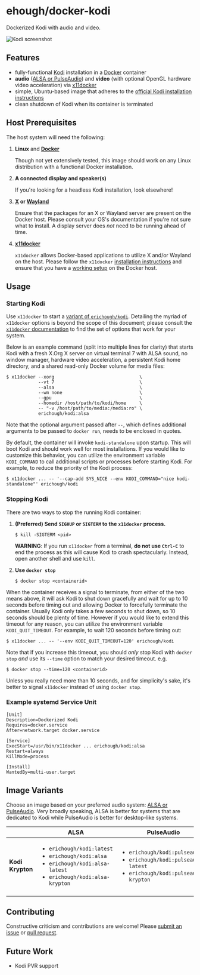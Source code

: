 # ehough/docker-kodi

Dockerized Kodi with audio and video.

![Kodi screenshot](https://kodi.tv/sites/default/files/page/field_image/about--devices.jpg "Kodi screenshot")

## Features

* fully-functional [Kodi](https://kodi.tv/) installation in a [Docker](https://www.docker.com/) container
* **audio** ([ALSA or PulseAudio](https://kodi.wiki/view/Linux_audio)) and **video** (with optional OpenGL hardware 
  video acceleration) via [x11docker](https://github.com/mviereck/x11docker/)
* simple, Ubuntu-based image that adheres to the [official Kodi installation instructions](https://kodi.wiki/view/HOW-TO:Install_Kodi_for_Linux#Installing_Kodi_on_Ubuntu-based_distributions)
* clean shutdown of Kodi when its container is terminated

## Host Prerequisites

The host system will need the following:

1. **Linux** and [**Docker**](https://www.docker.com)

   Though not yet extensively tested, this image should work on any Linux distribution with a functional
   Docker installation.
   
1. **A connected display and speaker(s)**

   If you're looking for a headless Kodi installation, look elsewhere!

1. **[X](https://www.x.org/) or [Wayland](https://wayland.freedesktop.org/)**

   Ensure that the packages for an X or Wayland server are present on the Docker host. Please consult your OS's 
   documentation if you're not sure what to install. A display server does *not* need to be running ahead of time.

1. **[x11docker](https://github.com/mviereck/x11docker/)**

   `x11docker` allows Docker-based applications to utilize X and/or Wayland on the host. Please follow the `x11docker` 
   [installation instructions](https://github.com/mviereck/x11docker#installation) and ensure that you have a 
   [working setup](https://github.com/mviereck/x11docker#examples) on the Docker host.
       
## Usage

### Starting Kodi

Use `x11docker` to start a [variant of `erichough/kodi`](#image-variants). Detailing the myriad of `x11docker` options is beyond 
the scope of this document; please consult the [`x11docker` documentation](https://github.com/mviereck/x11docker/) to 
find the set of options that work for your system.

Below is an example command (split into multiple lines for clarity) that starts Kodi with a fresh X.Org X server on 
virtual terminal 7 with ALSA sound, no window manager, hardware video acceleration, a persistent Kodi home directory, 
and a shared read-only Docker volume for media files:

    $ x11docker --xorg                                \
                --vt 7                                \
                --alsa                                \
                --wm none                             \                
                --gpu                                 \
                --homedir /host/path/to/kodi/home     \
                -- "-v /host/path/to/media:/media:ro" \
                erichough/kodi:alsa
           
Note that the optional argument passed after `--`, which defines additional arguments to be passed to `docker run`, 
needs to be enclosed in quotes.
           
By default, the container will invoke `kodi-standalone` upon startup. This will boot Kodi and should work 
well for most installations. If you would like to customize this behavior, you can utilize the environment variable 
`KODI_COMMAND` to call additional scripts or processes before starting Kodi. For example, to reduce the priority of the 
Kodi process:

    $ x11docker ... -- '--cap-add SYS_NICE --env KODI_COMMAND="nice kodi-standalone"' erichough/kodi

### Stopping Kodi

There are two ways to stop the running Kodi container:

1. **(Preferred) Send `SIGHUP` or `SIGTERM` to the `x11docker` process.** 

       $ kill -SIGTERM <pid>

   **WARNING**: If you run `x11docker` from a terminal, **do not use `Ctrl-C`**  to end the process as this will cause 
   Kodi to crash spectacularly. Instead, open another shell and use `kill`.
   
1. **Use `docker stop`**
   
       $ docker stop <containerid>
       
When the container receives a signal to terminate, from either of the two means above, it will ask Kodi to shut down 
gracefully and wait for up to 10 seconds before timing out and allowing Docker to forcefully terminate the container. 
Usually Kodi only takes a few seconds to shut down, so 10 seconds should be plenty of time. However if you would like to
extend this timeout for any reason, you can utilize the environment variable `KODI_QUIT_TIMEOUT`. For example, to wait 
120 seconds before timing out:

    $ x11docker ... -- '--env KODI_QUIT_TIMEOUT=120' erichough/kodi
    
Note that if you increase this timeout, you should *only* stop Kodi with `docker stop` *and* use its `--time` option to 
match your desired timeout. e.g.

    $ docker stop --time=120 <containerid>
    
Unless you really need more than 10 seconds, and for simplicity's sake, it's better to signal `x11docker` instead of 
using `docker stop`.

### Example systemd Service Unit

    [Unit]
    Description=Dockerized Kodi
    Requires=docker.service
    After=network.target docker.service
    
    [Service]
    ExecStart=/usr/bin/x11docker ... erichough/kodi:alsa 
    Restart=always
    KillMode=process
    
    [Install]
    WantedBy=multi-user.target

## Image Variants

Choose an image based on your preferred audio system: [ALSA or PulseAudio](https://kodi.wiki/view/Linux_audio).
Very broadly speaking, ALSA is better for systems that are dedicated to Kodi while PulseAudio is better for 
desktop-like systems.

|                  | ALSA | PulseAudio |
|------------------|------|------------|
| **Kodi Krypton** | <ul><li>`erichough/kodi:latest`</li><li>`erichough/kodi:alsa`</li><li>`erichough/kodi:alsa-latest`</li><li>`erichough/kodi:alsa-krypton`</li></ul>  | <ul><li>`erichough/kodi:pulseaudio`</li><li>`erichough/kodi:pulseaudio-latest`</li><li>`erichough/kodi:pulseaudio-krypton`</li></ul>        |
|                  |      |            |

## Contributing

Constructive criticism and contributions are welcome! Please 
[submit an issue](https://github.com/ehough/docker-kodi/issues/new) or 
[pull request](https://github.com/ehough/docker-kodi/compare).

## Future Work

* Kodi PVR support